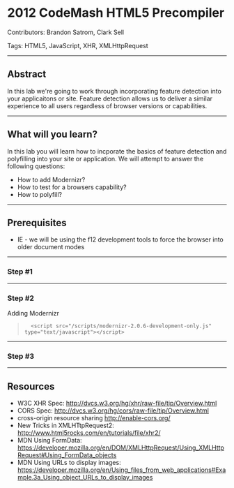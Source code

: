 # 2012 CodeMash HTML5 Precompiler
Contributors: Brandon Satrom, Clark Sell

Tags: HTML5, JavaScript, XHR, XMLHttpRequest

- - -
## Abstract

In this lab we're going to work through incorporating feature detection into your applicaitons or site. Feature detection allows us to deliver a similar experience to all users regardless of browser versions or capabilities.

- - -
## What will you learn?

In this lab you will learn how to incporate the basics of feature detection and polyfilling into your site or application. We will attempt to answer the following questions:

* How to add Modernizr?
* How to test for a browsers capability?
* How to polyfill?

- - - 
## Prerequisites

* IE - we will be using the f12 development tools to force the browser into older document modes

- - - 
### Step #1




- - -
### Step #2

Adding Modernizr
>		<script src="/scripts/modernizr-2.0.6-development-only.js" type="text/javascript"></script>



- - -
### Step #3



- - -
## Resources

* W3C XHR Spec: http://dvcs.w3.org/hg/xhr/raw-file/tip/Overview.html
* CORS Spec: http://dvcs.w3.org/hg/cors/raw-file/tip/Overview.html
* cross-origin resource sharing http://enable-cors.org/
* New Tricks in XMLHTtpRequest2: http://www.html5rocks.com/en/tutorials/file/xhr2/
* MDN Using FormData: https://developer.mozilla.org/en/DOM/XMLHttpRequest/Using_XMLHttpRequest#Using_FormData_objects
* MDN Using URLs to display images: https://developer.mozilla.org/en/Using_files_from_web_applications#Example.3a_Using_object_URLs_to_display_images